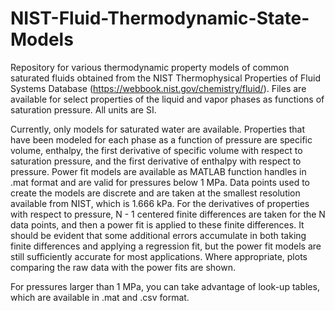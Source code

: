 # NIST-Fluid-Thermodynamic-State-Models
Repository for various thermodynamic property models of common saturated fluids obtained from the NIST Thermophysical Properties of 
Fluid Systems Database (https://webbook.nist.gov/chemistry/fluid/). Files are available for select properties of the liquid and vapor
phases as functions of saturation pressure. All units are SI. 

Currently, only models for saturated water are available. Properties that have been modeled for each phase as a function of pressure
are specific volume, enthalpy, the first derivative of specific volume with respect to saturation pressure, and the first derivative
of enthalpy with respect to pressure. Power fit models are available as MATLAB function handles in .mat format and are valid for
pressures below 1 MPa. Data points used to create the models are discrete and are taken at the smallest resolution available from NIST, 
which is 1.666 kPa. For the derivatives of properties with respect to pressure, N - 1 centered finite differences are taken for the N
data points, and then a power fit is applied to these finite differences. It should be evident that some additional errors accumulate
in both taking finite differences and applying a regression fit, but the power fit models are still sufficiently accurate for most
applications. Where appropriate, plots comparing the raw data with the power fits are shown.

For pressures larger than 1 MPa, you can take advantage of look-up tables, which are available in .mat and .csv format. 
